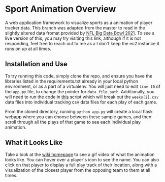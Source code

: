 # Sport Animation Overview
A web application framework to visualize sports as a animation of player tracker data. This branch was adapted from the master to read in the slightly altered data fromat provided by [NFL Big Data Bowl 2021](https://www.kaggle.com/c/nfl-big-data-bowl-2021/overview). To see a live version of this, you may try visiting this link, although if it is not responding, feel free to reach out to me as a I don't keep the ec2 instance it runs on up at all times.

## Installation and Use
To try running this code, simply clone the repo, and ensure you have the libraries listed in the requirements.txt already in your local python environment, or as a part of a virtualenv. You will just need to edit `line 10` of the `app.py` file, to change the pointer for `data_file_path`. Additionally, you will need to run the code in [this](https) script which will break out the `weeks[i].csv` data files into individual tracking csv data files for each play of each game. 

From the cloned directory, running `python app.py` will create a local flask webapp where you can choose between these sample games, and then scroll through all the plays of that game to see each individual play animation.

## What it Looks Like
Take a look at the [wiki homepage](https://github.com/hatfieldm48/sports_animation/wiki) to see a gif video of what the animation looks like. You can hover over a player's icon to see the name. You can also click on that player to display a full play track of their location, along with a visualization of the closest player from the opposing team to them at all times.


